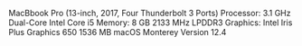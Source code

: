 MacBbook Pro (13-inch, 2017, Four Thunderbolt 3 Ports)
Processor: 3.1 GHz Dual-Core Intel Core i5
Memory: 8 GB 2133 MHz LPDDR3
Graphics: Intel Iris Plus Graphics 650 1536 MB
macOS Monterey Version 12.4


